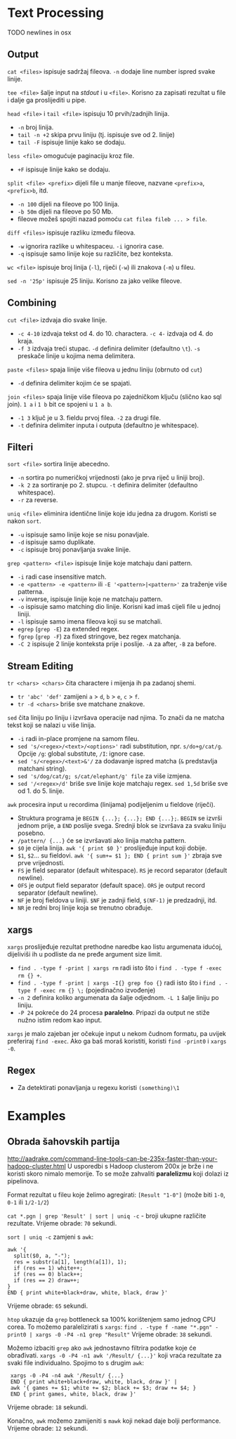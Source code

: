 # Text Processing
TODO
newlines in osx

## Output
`cat <files>` ispisuje sadržaj fileova. `-n` dodaje line number ispred svake linije.

`tee <file>` šalje input na *stdout* i u `<file>`. Korisno za zapisati rezultat u file i dalje ga proslijediti u pipe.

`head <file>` i `tail <file>` ispisuju 10 prvih/zadnjih linija.
  * `-n` broj linija.
  * `tail -n +2` skipa prvu liniju (tj. ispisuje sve od 2. linije)
  * `tail -F` ispisuje linije kako se dodaju.


`less <file>` omogućuje paginaciju kroz file.
  * `+F` ispisuje linije kako se dodaju.

`split <file> <prefix>` dijeli file u manje fileove, nazvane `<prefix>a`, `<prefix>b`, itd.
  * `-n 100` dijeli na fileove po 100 linija.
  * `-b 50m` dijeli na fileove po 50 Mb.
  * fileove možeš spojiti nazad pomoću `cat filea fileb ... > file`.

`diff <files>` ispisuje razliku između fileova.
  * `-w` ignorira razlike u whitespaceu. `-i` ignorira case.
  * `-q` ispisuje samo linije koje su različite, bez konteksta.

`wc <file>` ispisuje broj linija (`-l`), riječi (`-w`) ili znakova (`-m`) u fileu.

`sed -n '25p'` ispisuje 25 liniju. Korisno za jako velike fileove.


## Combining
`cut <file>` izdvaja dio svake linije.
  * `-c 4-10` izdvaja tekst od 4. do 10. charactera. `-c 4-` izdvaja od 4. do kraja.
  * `-f 3` izdvaja treći stupac. `-d` definira delimiter (defaultno `\t`). `-s` preskače linije u kojima nema delimitera.

`paste <files>` spaja linije više fileova u jednu liniju (obrnuto od `cut`)
  * `-d` definira delimiter kojim će se spajati.

`join <files>` spaja linije više fileova po zajedničkom ključu (slično kao sql join). `1 a` i `1 b` bit ce spojeni u `1 a b`.
  * `-1 3` ključ je u 3. fieldu prvoj filea. `-2` za drugi file.
  * `-t` definira delimiter inputa i outputa (defaultno je whitespace).


## Filteri
`sort <file>` sortira linije abecedno.
  * `-n` sortira po numeričkoj vrijednosti (ako je prva riječ u liniji broj).
  * `-k 2` za sortiranje po 2. stupcu. `-t` definira delimiter (defaultno whitespace).
  * `-r` za reverse.

`uniq <file>` eliminira identične linije koje idu jedna za drugom. Koristi se nakon `sort`.
  * `-u` ispisuje samo linije koje se nisu ponavljale.
  * `-d` ispisuje samo duplikate.
  * `-c` ispisuje broj ponavljanja svake linije.

`grep <pattern> <file>` ispisuje linije koje matchaju dani pattern.
  * `-i` radi case insensitive match.
  * `-e <pattern> -e <pattern>` ili `-E '<pattern>|<pattern>'` za traženje više patterna.
  * `-v` inverse, ispisuje linije koje ne matchaju pattern.
  * `-o` ispisuje samo matching dio linije. Korisni kad imaš cijeli file u jednoj liniji.
  * `-l` ispisuje samo imena fileova koji su se matchali.
  * `egrep` (`grep -E`) za extended regex.
  * `fgrep` (`grep -F`) za fixed stringove, bez regex matchanja.
  * `-C 2` ispisuje 2 linije konteksta prije i poslije. `-A` za after, `-B` za before.



## Stream Editing
`tr <chars> <chars>` čita charactere i mijenja ih pa zadanoj shemi.
  * `tr 'abc' 'def'` zamijeni `a` > `d`, `b` > `e`, `c` > `f`.
  * `tr -d <chars>` briše sve matchane znakove.

`sed` čita liniju po liniju i izvršava operacije nad njima. To znači da ne matcha tekst koji se nalazi u više linija.
  * `-i` radi in-place promjene na samom fileu.
  * `sed 's/<regex>/<text>/<options>'` radi substitution, npr. `s/do+g/cat/g`. Opcije `/g`: global substitute, `/I`: ignore case.
  * `sed 's/<regex>/<text>&'/` za dodavanje ispred matcha (`&` predstavlja matchani string).
  * `sed 's/dog/cat/g; s/cat/elephant/g' file` za više izmjena.
  * `sed '/<regex>/d'` briše sve linije koje matchaju regex. `sed 1,5d` briše sve od 1. do 5. linije.

`awk` procesira input u recordima (linijama) podijeljenim u fieldove (riječi).
  * Struktura programa je `BEGIN {...}; {...}; END {...};`. `BEGIN` se izvrši jednom prije, a `END` poslije svega. Srednji blok se izvršava za svaku liniju posebno.
  * `/pattern/ {...}` će se izvršavati ako linija matcha pattern.
  * `$0` je cijela linija. `awk '{ print $0 }'` proslijeđuje input koji dobije.
  * `$1`, `$2`... su fieldovi. `awk '{ sum+= $1 }; END { print sum }'` zbraja sve prve vrijednosti.
  * `FS` je field separator (default whitespace). `RS` je record separator (default newline).
  * `OFS` je output field separator (default space). `ORS` je output record separator (default newline).
  * `NF` je broj fieldova u liniji. `$NF` je zadnji field, `$(NF-1)` je predzadnji, itd.
  * `NR` je redni broj linije koja se trenutno obrađuje.


## xargs
`xargs` proslijeđuje rezultat prethodne naredbe kao listu argumenata idućoj, dijeliviši ih u podliste da ne pređe argument size limit.
  * `find . -type f -print | xargs rm` radi isto što i `find . -type f -exec rm {} +`.
  * `find . -type f -print | xargs -I{} grep foo {}` radi isto što i `find . -type f -exec rm {} \;` (pojedinačno izvođenje)
  * `-n 2` definira koliko argumenata da šalje odjednom. `-L 1` šalje liniju po liniju.
  * `-P 24` pokreće do 24 procesa **paralelno**. Pripazi da output ne stiže nužno istim redom kao input.

`xargs` je malo zajeban jer očekuje input u nekom čudnom formatu, pa uvijek preferiraj `find -exec`. Ako ga baš moraš koristiti,
koristi `find -print0` i `xargs -0`.


## Regex
* Za detektirati ponavljanja u regexu koristi `(something)\1`


# Examples

## Obrada šahovskih partija
http://aadrake.com/command-line-tools-can-be-235x-faster-than-your-hadoop-cluster.html
U usporedbi s Hadoop clusterom 200x je brže i ne koristi skoro nimalo memorije. To se može zahvaliti
**paralelizmu** koji dolazi iz pipelinova.

Format rezultat u fileu koje želimo agregirati: `[Result "1-0"]` (može biti `1-0`, `0-1` ili `1/2-1/2`)

`cat *.pgn | grep 'Result' | sort | uniq -c` - broji ukupne različite rezultate.
Vrijeme obrade: `70` sekundi.

`sort | uniq -c` zamjeni s `awk`:
```
awk '{
  split($0, a, "-");
  res = substr(a[1], length(a[1]), 1);
  if (res == 1) white++;
  if (res == 0) black++;
  if (res == 2) draw++;
}
END { print white+black+draw, white, black, draw }'
```
Vrijeme obrade: `65` sekundi.

`htop` ukazuje da `grep` bottleneck sa 100% korištenjem samo jednog CPU corea. To možemo paralelizirati s `xargs`:
`find . -type f -name "*.pgn" -print0 | xargs -0 -P4 -n1 grep "Result"`
Vrijeme obrade: `38` sekundi.

Možemo izbaciti `grep` ako `awk` jednostavno filtrira podatke koje će obrađivati.
`xargs -0 -P4 -n1 awk '/Result/ {...}'` koji vraća rezultate za svaki file individualno. Spojimo to s drugim `awk`:
```
 xargs -0 -P4 -n4 awk '/Result/ {...}
 END { print white+black+draw, white, black, draw }' |
 awk '{ games += $1; white += $2; black += $3; draw += $4; }
 END { print games, white, black, draw }'
```
Vrijeme obrade: `18` sekundi.

Konačno, `awk` možemo zamijeniti s `mawk` koji nekad daje bolji performance.
Vrijeme obrade: `12` sekundi.
